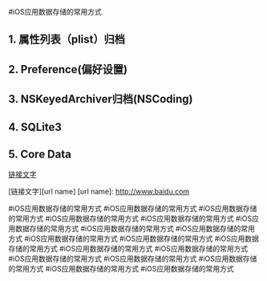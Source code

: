 #iOS应用数据存储的常用方式

## 1. 属性列表（plist）归档
## 2. Preference(偏好设置)
## 3. NSKeyedArchiver归档(NSCoding)
## 4. SQLite3
## 5. Core Data



[链接文字][link id] 


[链接文字][url name]
[url name]: http://www.baidu.com





#iOS应用数据存储的常用方式
#iOS应用数据存储的常用方式
#iOS应用数据存储的常用方式
#iOS应用数据存储的常用方式
#iOS应用数据存储的常用方式
#iOS应用数据存储的常用方式
#iOS应用数据存储的常用方式
#iOS应用数据存储的常用方式
#iOS应用数据存储的常用方式
#iOS应用数据存储的常用方式
#iOS应用数据存储的常用方式
#iOS应用数据存储的常用方式
#iOS应用数据存储的常用方式
#iOS应用数据存储的常用方式
#iOS应用数据存储的常用方式
#iOS应用数据存储的常用方式
#iOS应用数据存储的常用方式
#iOS应用数据存储的常用方式









[link id]:www.baidu.com：